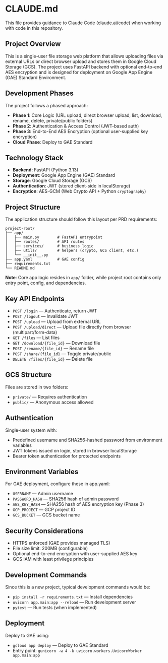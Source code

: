 # CLAUDE.md

This file provides guidance to Claude Code (claude.ai/code) when working with code in this repository.

## Project Overview

This is a single-user file storage web platform that allows uploading files via external URLs or direct browser upload and stores them in Google Cloud Storage (GCS). The project uses FastAPI backend with optional end-to-end AES encryption and is designed for deployment on Google App Engine (GAE) Standard Environment.

## Development Phases

The project follows a phased approach:
- **Phase 1**: Core Logic (URL upload, direct browser upload, list, download, rename, delete, private/public folders)
- **Phase 2**: Authentication & Access Control (JWT-based auth)
- **Phase 3**: End-to-End AES Encryption (optional user-supplied key encryption)
- **Cloud Phase**: Deploy to GAE Standard

## Technology Stack

- **Backend**: FastAPI (Python 3.13)
- **Deployment**: Google App Engine (GAE) Standard
- **Storage**: Google Cloud Storage (GCS)
- **Authentication**: JWT (stored client-side in localStorage)
- **Encryption**: AES-GCM (Web Crypto API + Python `cryptography`)

## Project Structure

The application structure should follow this layout per PRD requirements:
```
project-root/
├── app/
│   ├── main.py        # FastAPI entrypoint
│   ├── routes/        # API routes
│   ├── services/      # business logic
│   ├── utils/         # helpers (crypto, GCS client, etc.)
│   └── __init__.py
├── app.yaml           # GAE config
├── requirements.txt
└── README.md
```

**Note**: Core app logic resides in `app/` folder, while project root contains only entry point, config, and dependencies.

## Key API Endpoints

- `POST /login` — Authenticate, return JWT
- `POST /logout` — Invalidate JWT
- `POST /upload` — Upload from external URL
- `POST /upload/direct` — Upload file directly from browser (multipart/form-data)
- `GET /files` — List files
- `GET /download/{file_id}` — Download file
- `POST /rename/{file_id}` — Rename file
- `POST /share/{file_id}` — Toggle private/public
- `DELETE /files/{file_id}` — Delete file

## GCS Structure

Files are stored in two folders:
- `private/` — Requires authentication
- `public/` — Anonymous access allowed

## Authentication

Single-user system with:
- Predefined username and SHA256-hashed password from environment variables
- JWT tokens issued on login, stored in browser localStorage
- Bearer token authentication for protected endpoints

## Environment Variables

For GAE deployment, configure these in app.yaml:
- `USERNAME` — Admin username
- `PASSWORD_HASH` — SHA256 hash of admin password
- `AES_KEY_HASH` — SHA256 hash of AES encryption key (Phase 3)
- `GCP_PROJECT` — GCP project ID
- `GCS_BUCKET` — GCS bucket name

## Security Considerations

- HTTPS enforced (GAE provides managed TLS)
- File size limit: 200MB (configurable)
- Optional end-to-end encryption with user-supplied AES key
- GCS IAM with least privilege principles

## Development Commands

Since this is a new project, typical development commands would be:
- `pip install -r requirements.txt` — Install dependencies
- `uvicorn app.main:app --reload` — Run development server
- `pytest` — Run tests (when implemented)

## Deployment

Deploy to GAE using:
- `gcloud app deploy` — Deploy to GAE Standard
- Entry point: `gunicorn -w 4 -k uvicorn.workers.UvicornWorker app.main:app`